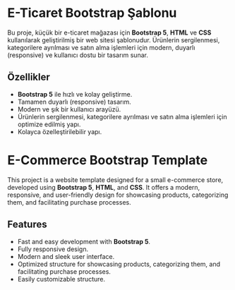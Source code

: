 # E-Ticaret Bootstrap Şablonu

Bu proje, küçük bir e-ticaret mağazası için **Bootstrap 5**, **HTML** ve **CSS** kullanılarak geliştirilmiş bir web sitesi şablonudur. Ürünlerin sergilenmesi, kategorilere ayrılması ve satın alma işlemleri için modern, duyarlı (responsive) ve kullanıcı dostu bir tasarım sunar.

## Özellikler
- **Bootstrap 5** ile hızlı ve kolay geliştirme.
- Tamamen duyarlı (responsive) tasarım.
- Modern ve şık bir kullanıcı arayüzü.
- Ürünlerin sergilenmesi, kategorilere ayrılması ve satın alma işlemleri için optimize edilmiş yapı.
- Kolayca özelleştirilebilir yapı.

# E-Commerce Bootstrap Template

This project is a website template designed for a small e-commerce store, developed using **Bootstrap 5**, **HTML**, and **CSS**. It offers a modern, responsive, and user-friendly design for showcasing products, categorizing them, and facilitating purchase processes.

## Features
- Fast and easy development with **Bootstrap 5**.
- Fully responsive design.
- Modern and sleek user interface.
- Optimized structure for showcasing products, categorizing them, and facilitating purchase processes.
- Easily customizable structure.
